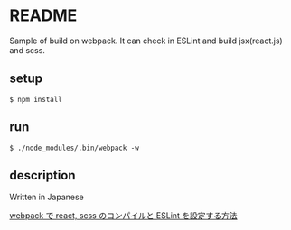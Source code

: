 # README

Sample of build on webpack.
It can check in ESLint and build jsx(react.js) and scss.

## setup

```
$ npm install
```

## run

```
$ ./node_modules/.bin/webpack -w
```

## description

Written in Japanese

[webpack で react, scss のコンパイルと ESLint を設定する方法](http://sottar.hatenablog.com/entry/2016/11/02/194030)
